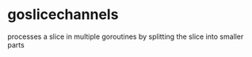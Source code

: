 # goslicechannels
processes a slice  in multiple goroutines by splitting the slice into smaller parts
